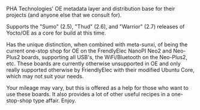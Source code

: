 PHA Technologies' OE metadata layer and distribution base for their projects (and anyone else that we consult for).

Supports the "Sumo" (2.5), "Thud" (2.6), and "Warrior" (2.7) releases of Yocto/OE as a core for build at this time.

Has the unique distinction, when combined with meta-sunxi, of being the current one-stop shop for OE on the FrendlyElec NanoPI Neo2 and Neo-Plus2 boards, supporting all USB's, the WiFi/Bluetooth on the Neo-Plus2, etc.  These boards are currently otherwise unsupported in OE and only really supported otherwise by FriendlyElec with their modified Ubuntu Core, which may not suit your needs.

Your mileage may vary, but this is offered as a help for those who want to use these boards.
It also provides a lot of other useful recipes in a one-stop-shop type affair.  Enjoy.
